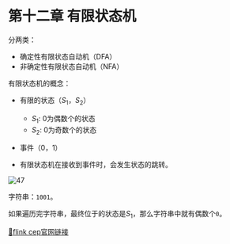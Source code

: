 # 第十二章 有限状态机

分两类：

- 确定性有限状态自动机（DFA）
- 非确定性有限状态自动机（NFA）

有限状态机的概念：

- 有限的状态（$S_1$，$S_2$）
  - $S_1$: 0为偶数个的状态
  - $S_2$: 0为奇数个的状态

- 事件（0，1）
- 有限状态机在接收到事件时，会发生状态的跳转。

![47](https://cos.gump.cloud/uPic/47.svg)

字符串：`1001`。

如果遍历完字符串，最终位于的状态是$S_1$，那么字符串中就有偶数个`0`。

[:link:flink cep官网链接](https://nightlies.apache.org/flink/flink-docs-master/zh/docs/libs/cep/)